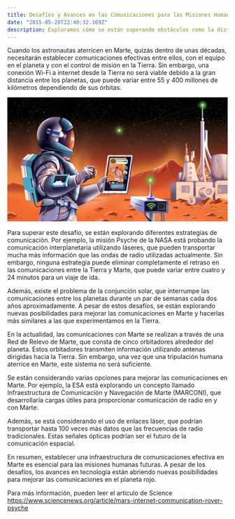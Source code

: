 ```yaml
---
title: Desafíos y Avances en las Comunicaciones para las Misiones Humanas a Marte.
date: "2015-05-28T22:40:32.169Z"
description: Exploramos cómo se están superando obstáculos como la distancia planetaria y la conjunción solar, así como los avances en tecnología que están abriendo nuevas posibilidades para la comunicación en el espacio.
---
```


Cuando los astronautas aterricen en Marte, quizás dentro de unas décadas, necesitarán establecer comunicaciones efectivas entre ellos, con el equipo en el planeta y con el control de misión en la Tierra. Sin embargo, una conexión Wi-Fi a internet desde la Tierra no será viable debido a la gran distancia entre los planetas, que puede variar entre 55 y 400 millones de kilómetros dependiendo de sus órbitas.

![Imagen](./img.webp)

Para superar este desafío, se están explorando diferentes estrategias de comunicación. Por ejemplo, la misión Psyche de la NASA está probando la comunicación interplanetaria utilizando láseres, que pueden transportar mucha más información que las ondas de radio utilizadas actualmente. Sin embargo, ninguna estrategia puede eliminar completamente el retraso en las comunicaciones entre la Tierra y Marte, que puede variar entre cuatro y 24 minutos para un viaje de ida.

Además, existe el problema de la conjunción solar, que interrumpe las comunicaciones entre los planetas durante un par de semanas cada dos años aproximadamente. A pesar de estos desafíos, se están explorando nuevas posibilidades para mejorar las comunicaciones en Marte y hacerlas más similares a las que experimentamos en la Tierra.

En la actualidad, las comunicaciones con Marte se realizan a través de una Red de Relevo de Marte, que consta de cinco orbitadores alrededor del planeta. Estos orbitadores transmiten información utilizando antenas dirigidas hacia la Tierra. Sin embargo, una vez que una tripulación humana aterrice en Marte, este sistema no será suficiente.

Se están considerando varias opciones para mejorar las comunicaciones en Marte. Por ejemplo, la ESA está explorando un concepto llamado Infraestructura de Comunicación y Navegación de Marte (MARCONI), que desarrollaría cargas útiles para proporcionar comunicación de radio en y con Marte.

Además, se está considerando el uso de enlaces láser, que podrían transportar hasta 100 veces más datos que las frecuencias de radio tradicionales. Estas señales ópticas podrían ser el futuro de la comunicación espacial.

En resumen, establecer una infraestructura de comunicaciones efectiva en Marte es esencial para las misiones humanas futuras. A pesar de los desafíos, los avances en tecnología están abriendo nuevas posibilidades para mejorar las comunicaciones en el planeta rojo.

Para más información, pueden leer el articulo de Science
https://www.sciencenews.org/article/mars-internet-communication-rover-psyche
